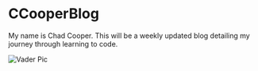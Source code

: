 # CCooperBlog

My name is Chad Cooper. This will be a weekly updated blog detailing my journey through learning to code.

![Vader Pic](https://user-images.githubusercontent.com/98066630/151595057-73ec46bb-ccf7-429c-87be-efa60367501f.JPG "My coding partner")
